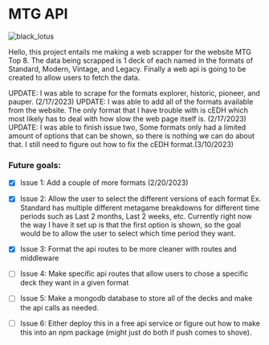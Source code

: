 # MTG API

![black_lotus](https://user-images.githubusercontent.com/73848683/219573928-da183629-6df6-42bf-8777-35fc038c12d8.jpg)

Hello, this project entails me making a web scrapper for the website MTG Top 8. 
The data being scrapped is 1 deck of each named in the formats of Standard, Modern, Vintage, and Legacy.
Finally a web api is going to be created to allow users to fetch the data.

UPDATE: I was able to scrape for the formats explorer, historic, pioneer, and pauper. (2/17/2023)
UPDATE: I was able to add all of the formats available from the website. The only format that I have 
trouble with is cEDH which most likely has to deal with how slow the web page itself is. (2/17/2023)
UPDATE: I was able to finish issue two, Some formats only had a limited amount of options that can be shown, so there is nothing we can do about that. I still need to figure out how to fix the cEDH format.(3/10/2023)

### Future goals: 

- [X] Issue 1: Add a couple of more formats (2/20/2023)
- [X] Issue 2: Allow the user to select the different versions of each format 
    Ex. Standard has multiple different metagame breakdowns for different time periods such as Last 2 months, Last 2 weeks, etc. Currently right now the way I have             it set up is that the first option is shown, so the goal would be to allow the user to select which time period they want.
- [X] Issue 3: Format the api routes to be more cleaner with routes and middleware
- [ ] Issue 4: Make specific api routes that allow users to chose a specific deck they want in a given format
- [ ] Issue 5: Make a mongodb database to store all of the decks and make the api calls as needed.
- [ ] Issue 6: Either deploy this in a free api service or figure out how to make this into an npm package (might just do both if push comes to shove).   

